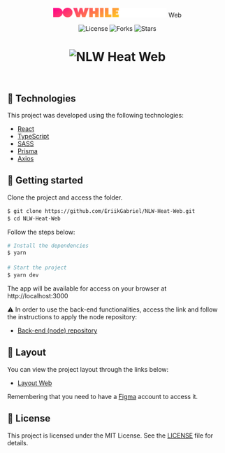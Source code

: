 <p align="center">
  <img alt="NLW Heat Web" src="src/assets/logo.svg" width="260px">
  <span align="center"> Web </span>
 
</p>

<p align="center">
  <img  src="https://img.shields.io/static/v1?label=license&message=MIT&color=ffcd1e&labelColor=ff008e" alt="License">
  
  <img src="https://img.shields.io/github/forks/EriikGabriel/NLW-Heat-Web?label=forks&message=MIT&color=ffcd1e&labelColor=ff008e" alt="Forks">     

  <img src="https://img.shields.io/github/stars/EriikGabriel/NLW-Heat-Web?label=stars&message=MIT&color=ffcd1e&labelColor=ff008e" alt="Stars">
</p>

<h1 align="center">
    <img alt="NLW Heat Web" title="NLW Heat Web" src=".github/cover.svg" />
</h1>

<br>

## 🧪 Technologies

This project was developed using the following technologies:

- [React](https://reactjs.org)
- [TypeScript](https://www.typescriptlang.org/)
- [SASS](https://sass-lang.com/)
- [Prisma](https://www.prisma.io/)
- [Axios](https://axios-http.com/docs/intro)

## 🚀 Getting started

Clone the project and access the folder.

```bash
$ git clone https://github.com/EriikGabriel/NLW-Heat-Web.git
$ cd NLW-Heat-Web
```

Follow the steps below:
```bash
# Install the dependencies
$ yarn

# Start the project
$ yarn dev
```
The app will be available for access on your browser at http://localhost:3000

⚠️ In order to use the back-end functionalities, access the link and follow the instructions to apply the node repository:
- [Back-end (node) repository](https://github.com/EriikGabriel/NLW-Heat-Node)

## 🔖 Layout

You can view the project layout through the links below:

- [Layout Web](https://www.figma.com/community/file/1031699316177416916) 

Remembering that you need to have a [Figma](http://figma.com/) account to access it.

## 📝 License

This project is licensed under the MIT License. See the [LICENSE](LICENSE.md) file for details.


